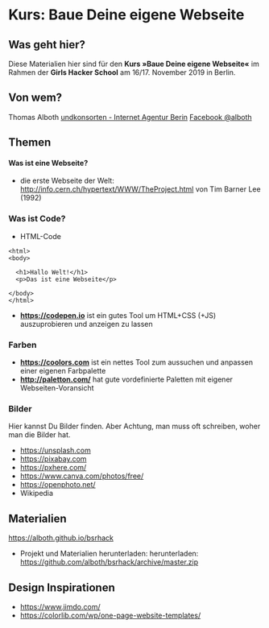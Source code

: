 # Kurs: Baue Deine eigene Webseite

## Was geht hier?

Diese Materialien hier sind für den **Kurs »Baue Deine eigene Webseite«** im Rahmen der **Girls Hacker School** am 16/17. November 2019 in Berlin.

## Von wem?

Thomas Alboth
[undkonsorten - Internet Agentur Berin](https://www.undkonsorten.com)
[Facebook @alboth](https://fb.com/alboth)

## Themen 

#### Was ist eine Webseite?

* die erste Webseite der Welt: http://info.cern.ch/hypertext/WWW/TheProject.html von Tim Barner Lee (1992)

### Was ist Code?

* HTML-Code

```
<html>
<body>
	
  <h1>Hallo Welt!</h1>
  <p>Das ist eine Webseite</p>
  
</body>
</html>
```
* **https://codepen.io** ist ein gutes Tool um HTML+CSS (+JS) auszuprobieren und anzeigen zu lassen

### Farben

* **https://coolors.com** ist ein nettes Tool zum aussuchen und anpassen einer eigenen Farbpalette
* **http://paletton.com/** hat gute vordefinierte Paletten mit eigener Webseiten-Voransicht

### Bilder

Hier kannst Du Bilder finden. Aber Achtung, man muss oft schreiben, woher man die Bilder hat.

* https://unsplash.com
* https://pixabay.com
* https://pxhere.com/
* https://www.canva.com/photos/free/
* https://openphoto.net/
* Wikipedia 

## Materialien

https://alboth.github.io/bsrhack

* Projekt und Materialien herunterladen: herunterladen: https://github.com/alboth/bsrhack/archive/master.zip

## Design Inspirationen

* https://www.jimdo.com/
* https://colorlib.com/wp/one-page-website-templates/
